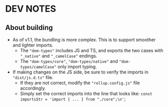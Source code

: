 
# DEV NOTES

## About building
- As of v1.1, the bundling is more complex. This is to support smoother and lighter imports.
    - The `"dom-types"` includes JS and TS, and exports the two cases with `"_native"` and `"_camelCase"` endings.
    - The `"dom-types/core"`, `"dom-types/native"` and `"dom-types/camelCase"` only import typing.
- If making changes on the JS side, be sure to verify the imports in `"dist/js.d.ts"` file.
    - If they are not correct, modify the `"rollup.config.js"` file accordingly.
    - Simply set the correct imports into the line that looks like: `const importsStr = 'import { ... } from "./core";\n'`;
